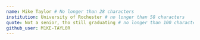 ```yaml
---
name: Mike Taylor # No longer than 28 characters
institution: University of Rochester # no longer than 58 characters
quote: Not a senior, tho still graduating # no longer than 100 characters, avoid using quotes(") to guarantee the format remains the same.
github_user: M1KE-TAYL0R
---
```

